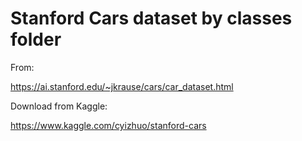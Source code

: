 # Stanford Cars dataset by classes folder
From:

https://ai.stanford.edu/~jkrause/cars/car_dataset.html


Download from Kaggle:

https://www.kaggle.com/cyizhuo/stanford-cars
